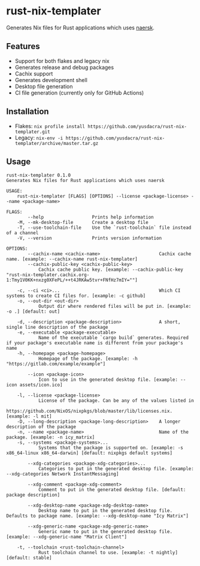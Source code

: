# rust-nix-templater
Generates Nix files for Rust applications which uses [naersk](https://github.com/nmattia/naersk).

## Features
- Support for both flakes and legacy nix
- Generates release and debug packages
- Cachix support
- Generates development shell
- Desktop file generation
- CI file generation (currently only for GitHub Actions)

## Installation
- Flakes: `nix profile install https://github.com/yusdacra/rust-nix-templater.git`
- Legacy: `nix-env -i https://github.com/yusdacra/rust-nix-templater/archive/master.tar.gz`

## Usage
```
rust-nix-templater 0.1.0
Generates Nix files for Rust applications which uses naersk

USAGE:
    rust-nix-templater [FLAGS] [OPTIONS] --license <package-license> --name <package-name>

FLAGS:
        --help                  Prints help information
    -M, --mk-desktop-file       Create a desktop file
    -T, --use-toolchain-file    Use the `rust-toolchain` file instead of a channel
    -V, --version               Prints version information

OPTIONS:
        --cachix-name <cachix-name>                      Cachix cache name. [example: --cachix-name rust-nix-templater]
        --cachix-public-key <cachix-public-key>
            Cachix cache public key. [example: --cachix-public-key "rust-nix-templater.cachix.org-1:Tmy1V0KK+nxzg0XFePL/++t4JRKAw5tvr+FNfHz7mIY=""]

    -c, --ci <ci>...                                     Which CI systems to create CI files for. [example: -c github]
    -o, --out-dir <out-dir>
            Output dir where rendered files will be put in. [example: -o .] [default: out]

    -d, --description <package-description>              A short, single line description of the package
    -e, --executable <package-executable>
            Name of the executable `cargo build` generates. Required if your package's executable name is different from your package's name
    -h, --homepage <package-homepage>
            Homepage of the package. [example: -h "https://gitlab.com/example/example"]

        --icon <package-icon>
            Icon to use in the generated desktop file. [example: --icon assets/icon.ico]

    -l, --license <package-license>
            License of the package. Can be any of the values listed in
            https://github.com/NixOS/nixpkgs/blob/master/lib/licenses.nix. [example: -l mit]
    -D, --long-description <package-long-description>    A longer description of the package
    -n, --name <package-name>                            Name of the package. [example: -n icy_matrix]
    -s, --systems <package-systems>...
            Systems that the package is supported on. [example: -s x86_64-linux x86_64-darwin] [default: nixpkgs default systems]

        --xdg-categories <package-xdg-categories>...
            Categories to put in the generated desktop file. [example: --xdg-categories Network InstantMessaging]

        --xdg-comment <package-xdg-comment>
            Comment to put in the generated desktop file. [default: package description]

        --xdg-desktop-name <package-xdg-desktop-name>
            Desktop name to put in the generated desktop file. Defaults to package name. [example: --xdg-desktop-name "Icy Matrix"]
        
        --xdg-generic-name <package-xdg-generic-name>
            Generic name to put in the generated desktop file. [example: --xdg-generic-name "Matrix Client"]

    -t, --toolchain <rust-toolchain-channel>
            Rust toolchain channel to use. [example: -t nightly] [default: stable]
```